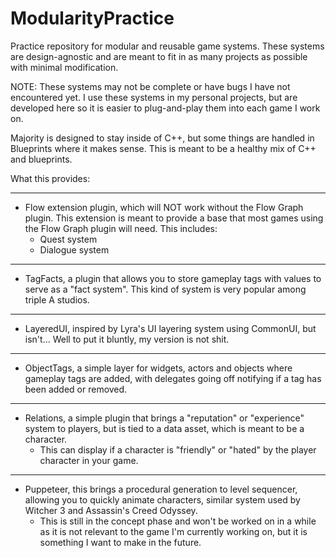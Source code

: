 # ModularityPractice
Practice repository for modular and reusable game systems.
These systems are design-agnostic and are meant to fit in as many projects as possible with minimal modification.

NOTE: These systems may not be complete or have bugs I have not encountered yet. I use these systems in my personal projects, but are developed here so it is easier to plug-and-play them into each game I work on.

Majority is designed to stay inside of C++, but some things are handled in Blueprints where it makes sense. This is meant to be a healthy mix of C++ and blueprints.

What this provides:

---
- Flow extension plugin, which will NOT work without the Flow Graph plugin. This extension is meant to provide a base that most games using the Flow Graph plugin will need. This includes:
	- Quest system
	- Dialogue system

---
 - TagFacts, a plugin that allows you to store gameplay tags with values to serve as a "fact system". This kind of system is very popular among triple A studios.

---
 - LayeredUI, inspired by Lyra's UI layering system using CommonUI, but isn't... Well to put it bluntly, my version is not shit.

---
 - ObjectTags, a simple layer for widgets, actors and objects where gameplay tags are added, with delegates going off notifying if a tag has been added or removed.

---
 - Relations, a simple plugin that brings a "reputation" or "experience" system to players, but is tied to a data asset, which is meant to be a character.
	 - This can display if a character is "friendly" or "hated" by the player character in your game.

---
 - Puppeteer, this brings a procedural generation to level sequencer, allowing you to quickly animate characters, similar system used by Witcher 3 and Assassin's Creed Odyssey.
	- This is still in the concept phase and won't be worked on in a while as it is not relevant to the game I'm currently working on, but it is something I want to make in the future.
